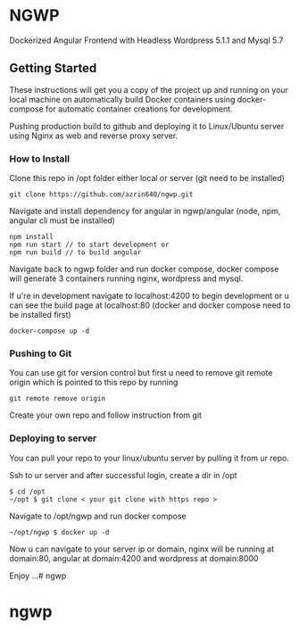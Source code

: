 # NGWP

Dockerized Angular Frontend with Headless Wordpress 5.1.1 and Mysql 5.7

## Getting Started

These instructions will get you a copy of the project up and running on your local machine on automatically build Docker containers using docker-compose for automatic container creations for development. 

Pushing production build to github and deploying it to Linux/Ubuntu server using Nginx as web and reverse proxy server.

### How to Install

Clone this repo in /opt folder either local or server (git need to be installed)

```
git clone https://github.com/azrin640/ngwp.git
```

Navigate and install dependency for angular in ngwp/angular (node, npm, angular cli must be installed)

```
npm install
npm run start // to start development or
npm run build // to build angular
```

Navigate back to ngwp folder and run docker compose, docker compose will generate 3 containers running nginx, wordpress and mysql. 

If u're in development navigate to localhost:4200 to begin development or u can see the build page at localhost:80 (docker and docker compose need to be installed first)

```
docker-compose up -d 
```

### Pushing to Git

You can use git for version control but first u need to remove git remote origin which is pointed to this repo by running

```
git remote remove origin
```

Create your own repo and follow instruction from git

### Deploying to server

You can pull your repo to your linux/ubuntu server by pulling it from ur repo.

Ssh to ur server and after successful login, create a dir in /opt

```
$ cd /opt
~/opt $ git clone < your git clone with https repo >
```

Navigate to /opt/ngwp and run docker compose

```
~/opt/ngwp $ docker up -d
```

Now u can navigate to your server ip or domain, nginx will be running at domain:80, angular at domain:4200 and wordpress at domain:8000

Enjoy ...# ngwp
# ngwp
